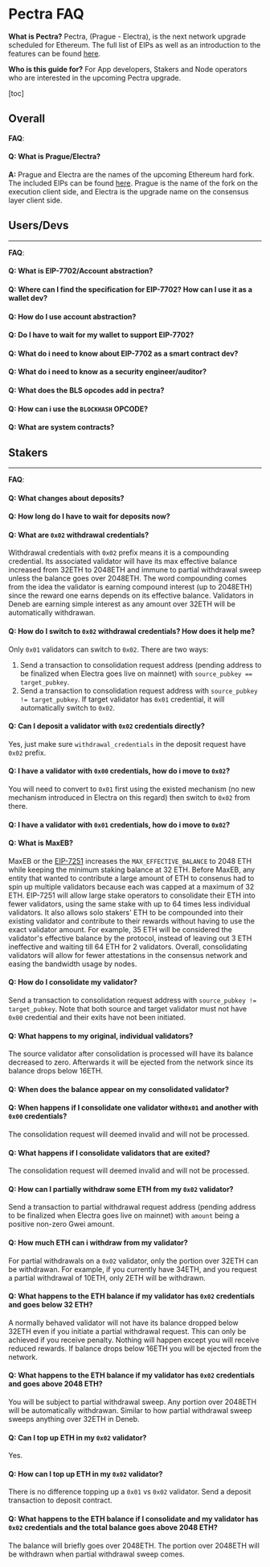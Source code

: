 # Pectra FAQ

**What is Pectra?**
Pectra, (Prague - Electra), is the next network upgrade scheduled for Ethereum. The full list of EIPs as well as an introduction to the features can be found [here](https://notes.ethereum.org/@ethpandaops/mekong#What-is-in-the-Mekong-testnet).

**Who is this guide for?**
For App developers, Stakers and Node operators who are interested in the upcoming Pectra upgrade.

[toc]

Overall
---
**FAQ**:
#### **Q:** What is Prague/Electra?
**A:** Prague and Electra are the names of the upcoming Ethereum hard fork. The included EIPs can be found [here](https://eips.ethereum.org/EIPS/eip-7600). Prague is the name of the fork on the execution client side, and Electra is the upgrade name on the consensus layer client side. 

## Users/Devs
---
**FAQ**:
#### **Q:** What is EIP-7702/Account abstraction?
#### **Q:** Where can I find the specification for EIP-7702? How can I use it as a wallet dev?
#### **Q:** How do I use account abstraction?
#### **Q:** Do I have to wait for my wallet to support EIP-7702?
#### **Q:** What do i need to know about EIP-7702 as a smart contract dev?
#### **Q:** What do i need to know as a security engineer/auditor?
#### **Q:** What does the BLS opcodes add in pectra?
#### **Q:** How can i use the `BLOCKHASH` OPCODE?
#### **Q:** What are system contracts?
## Stakers
---
**FAQ**:
#### **Q:** What changes about deposits?
#### **Q:** How long do I have to wait for deposits now?
#### **Q:** What are `0x02` withdrawal credentials?
Withdrawal credentials with `0x02` prefix means it is a compounding credential. Its associated validator will have its max effective balance increased from 32ETH to 2048ETH and immune to partial withdrawal sweep unless the balance goes over 2048ETH. The word compounding comes from the idea the validator is earning compound interest (up to 2048ETH) since the reward one earns depends on its effective balance. Validators in Deneb are earning simple interest as any amount over 32ETH will be automatically withdrawan.
#### **Q:** How do I switch to `0x02` withdrawal credentials? How does it help me?
Only `0x01` validators can switch to `0x02`. There are two ways:
1) Send a transaction to consolidation request address (pending address to be finalized when Electra goes live on mainnet) with `source_pubkey == target_pubkey`.
2) Send a transaction to consolidation request address with `source_pubkey != target_pubkey`. If target validator has `0x01` credential, it will automatically switch to `0x02`.
#### **Q:** Can I deposit a validator with `0x02` credentials directly?
Yes, just make sure `withdrawal_credentials` in the deposit request have `0x02` prefix.
#### **Q:** I have a validator with `0x00` credentials, how do i move to `0x02`?
You will need to convert to `0x01` first using the existed mechanism (no new mechanism introduced in Electra on this regard) then switch to `0x02` from there.
#### **Q:** I have a validator with `0x01` credentials, how do i move to `0x02`?
#### **Q:** What is MaxEB?
MaxEB or the [EIP-7251](https://eips.ethereum.org/EIPS/eip-7251) increases the `MAX_EFFECTIVE_BALANCE` to 2048 ETH while keeping the minimum staking balance at 32 ETH. Before MaxEB, any entity that wanted to contribute a large amount of ETH to consenus had to spin up multiple validators because each was capped at a maximum of 32 ETH. EIP-7251 will allow large stake operators to consolidate their ETH into fewer validators, using the same stake with up to 64 times less individual validators. It also allows solo stakers' ETH to be compounded into their existing validator and contribute to their rewards without having to use the exact validator amount. For example, 35 ETH will be considered the validator's effective balance by the protocol, instead of leaving out 3 ETH ineffective and waiting till 64 ETH for 2 validators. Overall, consolidating validators will allow for fewer attestations in the consensus network and easing the bandwidth usage by nodes.
#### **Q:** How do I consolidate my validator?
Send a transaction to consolidation request address with `source_pubkey != target_pubkey`. Note that both source and target validator must not have `0x00` credential and their exits have not been initiated. 
#### **Q:** What happens to my original, individual validators?
The source validator after consolidation is processed will have its balance decreased to zero. Afterwards it will be ejected from the network since its balance drops below 16ETH.
#### **Q:** When does the balance appear on my consolidated validator?
#### **Q:** When happens if I consolidate one validator with`0x01` and another with `0x00` credentials?
The consolidation request will deemed invalid and will not be processed. 
#### **Q:** What happens if I consolidate validators that are exited?
The consolidation request will deemed invalid and will not be processed. 
#### **Q:** How can I partially withdraw some ETH from my `0x02` validator?
Send a transaction to partial withdrawal request address (pending address to be finalized when Electra goes live on mainnet) with `amount` being a positive non-zero Gwei amount.
#### **Q:** How much ETH can i withdraw from my validator?
For partial withdrawals on a `0x02` validator, only the portion over 32ETH can be withdrawan. For example, if you currently have 34ETH, and you request a partial withdrawal of 10ETH, only 2ETH will be withdrawn.
#### **Q:** What happens to the ETH balance if my validator has `0x02` credentials and goes below 32 ETH?
A normally behaved validator will not have its balance dropped below 32ETH even if you initiate a partial withdrawal request. This can only be achieved if you receive penalty. Nothing will happen except you will receive reduced rewards. If balance drops below 16ETH you will be ejected from the network.
#### **Q:** What happens to the ETH balance if my validator has `0x02` credentials and goes above 2048 ETH?
You will be subject to partial withdrawal sweep. Any portion over 2048ETH will be automatically withdrawan. Similar to how partial withdrawal sweep sweeps anything over 32ETH in Deneb.
#### **Q:** Can I top up ETH in my `0x02` validator?
Yes.
#### **Q:** How can I top up ETH in my `0x02` validator?
There is no difference topping up a `0x01` vs `0x02` validator. Send a deposit transaction to deposit contract.
#### **Q:** What happens to the ETH balance if I consolidate and my validator has `0x02` credentials and the total balance goes above 2048 ETH?
The balance will briefly goes over 2048ETH. The portion over 2048ETH will be withdrawn when partial withdrawal sweep comes.

